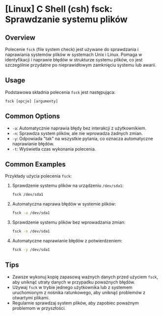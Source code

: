 # [Linux] C Shell (csh) fsck: Sprawdzanie systemu plików

## Overview
Polecenie `fsck` (file system check) jest używane do sprawdzania i naprawiania systemów plików w systemach Unix i Linux. Pomaga w identyfikacji i naprawie błędów w strukturze systemu plików, co jest szczególnie przydatne po nieprawidłowym zamknięciu systemu lub awarii.

## Usage
Podstawowa składnia polecenia `fsck` jest następująca:

```
fsck [opcje] [argumenty]
```

## Common Options
- `-a`: Automatycznie naprawia błędy bez interakcji z użytkownikiem.
- `-n`: Sprawdza system plików, ale nie wprowadza żadnych zmian.
- `-y`: Odpowiada "tak" na wszystkie pytania, co oznacza automatyczne naprawianie błędów.
- `-t`: Wyświetla czas wykonania polecenia.

## Common Examples
Przykłady użycia polecenia `fsck`:

1. Sprawdzenie systemu plików na urządzeniu `/dev/sda1`:
   ```bash
   fsck /dev/sda1
   ```

2. Automatyczna naprawa błędów w systemie plików:
   ```bash
   fsck -a /dev/sda1
   ```

3. Sprawdzenie systemu plików bez wprowadzania zmian:
   ```bash
   fsck -n /dev/sda1
   ```

4. Automatyczne naprawianie błędów z potwierdzeniem:
   ```bash
   fsck -y /dev/sda1
   ```

## Tips
- Zawsze wykonuj kopię zapasową ważnych danych przed użyciem `fsck`, aby uniknąć utraty danych w przypadku poważnych błędów.
- Używaj `fsck` w trybie jednego użytkownika lub z systemem uruchomionym z nośnika ratunkowego, aby uniknąć problemów z otwartymi plikami.
- Regularnie sprawdzaj system plików, aby zapobiec poważnym problemom w przyszłości.